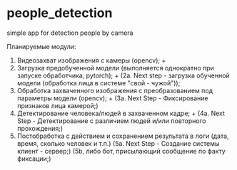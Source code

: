 # people_detection
simple app for detection people by camera

Планируемые модули:
1. Видеозахват изображения с камеры (opencv); +
2. Загрузка предобученной модели (выполняется однократно при запуске обработчика, pytorch); +
(2a. Next step - загрузка обученной модели (обработка лица в системе "свой - чужой"));
3. Обработка захваченного изображения с преобразованием под параметры модели (opencv); +
(3a. Next Step - Фиксирование признаков лица камерой;)
4. Детектирование человека/людей в захваченном кадре; +
(4a. Next Step - Детектирование с различием людей и/или повторного прохождения;)
5. Постобработка с действием и сохранением результата в логи (дата, время, сколько человек и т.п.)
(5a. Next Step - Создание системы клиент - сервер;)
(5b, либо бот, присылающий сообщение по факту фиксации;)
